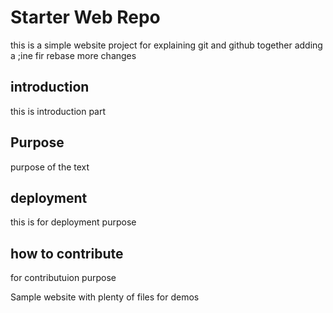 # Starter Web Repo
this is a simple website project for explaining git and github together adding a ;ine fir rebase more changes

## introduction
this is introduction part
## Purpose
purpose of the text
## deployment
this is for deployment purpose
## how to contribute
for contributuion purpose

Sample website with plenty of files for demos